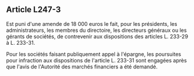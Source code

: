 Article L247-3
----
Est puni d'une amende de 18 000 euros le fait, pour les présidents, les
administrateurs, les membres du directoire, les directeurs généraux ou les
gérants de sociétés, de contrevenir aux dispositions des articles L. 233-29 à L.
233-31.

Pour les sociétés faisant publiquement appel à l'épargne, les poursuites pour
infraction aux dispositions de l'article L. 233-31 sont engagées après que
l'avis de l'Autorité des marchés financiers a été demandé.
